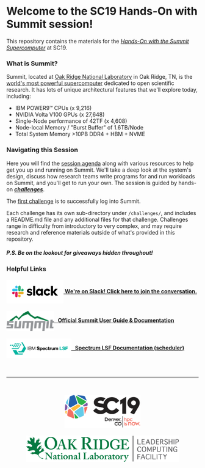 

# Welcome to the SC19 Hands-On with Summit session!

This repository contains the materials for the *[Hands-On with the Summit Supercomputer](https://sc19.supercomputing.org/presentation/?id=pec111&sess=sess412)* at SC19.


### What is Summit?
Summit, located at [Oak Ridge National Laboratory](https://www.ornl.gov/) in Oak Ridge, TN,  is the [world's most powerful supercomputer](https://www.top500.org/system/179397) dedicated to open scientific research. It has lots of unique architectural features that we'll explore today, including:

- IBM POWER9™ CPUs (x 9,216)
- NVIDIA Volta V100 GPUs (x 27,648)
- Single-Node performance of 42TF (x 4,608)
- Node-local Memory / "Burst Buffer" of 1.6TB/Node
- Total System Memory >10PB DDR4 + HBM + NVME

### Navigating this Session
Here you will find the [session agenda](agenda.md) along with various resources to help get you up and running on Summit. We'll take a deep look at the system's design, discuss how research teams write programs for and run workloads on Summit, and you'll get to run your own. The session is guided by hands-on [***challenges***](challenges). 

The [first challenge](./challenges/01_Obtain_Access_to_Summit) is to successfully log into Summit.

Each challenge has its own sub-directory under `/challenges/`, and includes a README.md file and any additional files for that challenge. Challenges range in difficulty from introductory to very complex, and may require research and reference materials outside of what's provided in this repository.

##### *P.S. Be on the lookout for giveaways hidden throughout!* 


### Helpful Links

#### [<img src="./images/Slack_RGB.png" width="150" valign="middle" alt="Slack"/> We're on Slack! Click here to join the conversation.](https://join.slack.com/t/sc19summithandson/shared_invite/enQtODE3NDE0ODc2ODIzLTRlYjI0YjlkMDE2MDMzMDY5ODg3NWVjZDYxMWE5YWMwZmUyYjZkZTY3MWZiYWI3OGRmNWNlOTk0Njc1ZGNjZTI) 

#### [<img src="./images/SUMMIT_LOGO_OFFICIAL_2017.png" width="125" valign="middle" alt="Summit"/>   Official Summit User Guide & Documentation](https://docs.olcf.ornl.gov/systems/summit_user_guide.html)

#### [<img src="./images/ibm-spectrum-lsf.png" width="170" valign="middle" alt="Summit"/>   Spectrum LSF Documentation (scheduler)](https://www.ibm.com/support/knowledgecenter/en/SSWRJV_10.1.0/lsf_welcome/lsf_welcome.html)

<br>
<hr>
<br>
<p align="center">
  <a href="https://sc19.supercomputing.org/"><img src="./images/SC19-color-hor.png" width="200" alt="SC19"></a><br><br>
  <a href="https://www.olcf.ornl.gov/"><img src="./images/olcf_logo.png" width="400" alt="Oak Ridge Leadership Computing Facility"></a>
</p>
